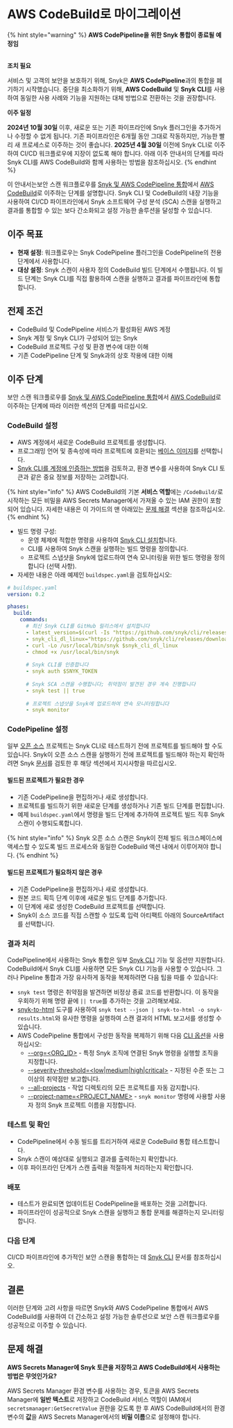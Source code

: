 # AWS CodeBuild로 마이그레이션

{% hint style="warning" %}
**AWS CodePipeline을 위한 Snyk 통합이 종료될 예정임**

\
**조치 필요**

서비스 및 고객의 보안을 보호하기 위해, Snyk은 **AWS CodePipeline**과의 통합을 폐기하기 시작했습니다. 중단을 최소화하기 위해, **AWS CodeBuild** 및 **Snyk CLI**를 사용하여 동일한 사용 사례와 기능을 지원하는 대체 방법으로 전환하는 것을 권장합니다.

**이주 일정**

**2024년 10월 30일** 이후, 새로운 또는 기존 파이프라인에 Snyk 플러그인을 추가하거나 수정할 수 없게 됩니다. 기존 파이프라인은 6개월 동안 그대로 작동하지만, 가능한 빨리 새 프로세스로 이주하는 것이 좋습니다. **2025년 4월 30일** 이전에 Snyk CLI로 이주하여 CI/CD 워크플로우에 지장이 없도록 해야 합니다. 아래 이주 안내서의 단계를 따라 Snyk CLI를 AWS CodeBuild와 함께 사용하는 방법을 참조하십시오.
{% endhint %}

이 안내서는보안 스캔 워크플로우를 [Snyk 및 AWS CodePipeline 통합](./)에서 [AWS CodeBuild](https://aws.amazon.com/codebuild/)로 이주하는 단계를 설명합니다. Snyk CLI 및 CodeBuild의 내장 기능을 사용하여 CI/CD 파이프라인에서 Snyk 소프트웨어 구성 분석 (SCA) 스캔을 실행하고 결과를 통합할 수 있는 보다 간소화되고 설정 가능한 솔루션을 달성할 수 있습니다.

## 이주 목표

* **현재 설정**: 워크플로우는 Snyk CodePipeline 플러그인을 CodePipeline의 전용 단계에서 사용합니다.
* **대상 설정**: Snyk 스캔이 사용자 정의 CodeBuild 빌드 단계에서 수행됩니다. 이 빌드 단계는 Snyk CLI를 직접 활용하여 스캔을 실행하고 결과를 파이프라인에 통합합니다.

## 전제 조건

* CodeBuild 및 CodePipeline 서비스가 활성화된 AWS 계정
* Snyk 계정 및 Snyk CLI가 구성되어 있는 Snyk
* CodeBuild 프로젝트 구성 및 환경 변수에 대한 이해
* 기존 CodePipeline 단계 및 Snyk과의 상호 작용에 대한 이해

## 이주 단계

보안 스캔 워크플로우를 [Snyk 및 AWS CodePipeline 통합](./)에서 [AWS CodeBuild](https://aws.amazon.com/codebuild)로 이주하는 단계에 따라 이러한 섹션의 단계를 따르십시오.

### CodeBuild 설정

* AWS 계정에서 새로운 CodeBuild 프로젝트를 생성합니다.
* 프로그래밍 언어 및 종속성에 따라 프로젝트에 호환되는 [베이스 이미지](https://docs.aws.amazon.com/codebuild/latest/userguide/build-env-ref-available.html)를 선택합니다.
* [Snyk CLI를 계정에 인증하는 방법](../../../snyk-cli/authenticate-to-use-the-cli.md)을 검토하고, 환경 변수를 사용하여 Snyk CLI 토큰과 같은 중요 정보를 저장하는 고려합니다.

{% hint style="info" %}
AWS CodeBuild의 기본 **서비스 역할**에는 `/CodeBuild/`로 시작하는 모든 비밀을 AWS Secrets Manager에서 가져올 수 있는 IAM 권한이 포함되어 있습니다. 자세한 내용은 이 가이드의 맨 아래있는 [문제 해결](migrating-to-aws-codebuild.md#troubleshooting) 섹션을 참조하십시오.
{% endhint %}

* 빌드 명령 구성:
  * 운영 체제에 적합한 명령을 사용하여 [Snyk CLI 설치](../../../snyk-cli/install-or-update-the-snyk-cli/)합니다.
  * CLI를 사용하여 Snyk 스캔을 실행하는 빌드 명령을 정의합니다.
  * 프로젝트 스냅샷을 Snyk에 업로드하여 연속 모니터링을 위한 빌드 명령을 정의합니다 (선택 사항).
* 자세한 내용은 아래 예제인 `buildspec.yaml`을 검토하십시오:

```yaml
# buildspec.yaml
version: 0.2

phases:
  build:
    commands:
      # 최신 Snyk CLI를 GitHub 릴리스에서 설치합니다
      - latest_version=$(curl -Is "https://github.com/snyk/cli/releases/latest" | grep "^location" | sed 's#.*tag/##g' | tr -d "\r")
      - snyk_cli_dl_linux="https://github.com/snyk/cli/releases/download/${latest_version}/snyk-linux"
      - curl -Lo /usr/local/bin/snyk $snyk_cli_dl_linux
      - chmod +x /usr/local/bin/snyk
      
      # Snyk CLI를 인증합니다
      - snyk auth $SNYK_TOKEN
      
      # Snyk SCA 스캔을 수행합니다; 취약점이 발견된 경우 계속 진행합니다
      - snyk test || true
      
      # 프로젝트 스냅샷을 Snyk에 업로드하여 연속 모니터링합니다
      - snyk monitor
```

### CodePipeline 설정

일부 [오픈 소스](https://snyk.io/product/open-source-security-management/) 프로젝트는 Snyk CLI로 테스트하기 전에 프로젝트를 빌드해야 할 수도 있습니다. Snyk이 오픈 소스 스캔을 실행하기 전에 프로젝트를 빌드해야 하는지 확인하려면 Snyk [문서](../../../snyk-cli/scan-and-maintain-projects-using-the-cli/snyk-cli-for-open-source/open-source-projects-that-must-be-built-before-testing-with-the-snyk-cli.md)를 검토한 후 해당 섹션에서 지시사항을 따르십시오.

#### 빌드된 프로젝트가 필요한 경우

* 기존 CodePipeline을 편집하거나 새로 생성합니다.
* 프로젝트를 빌드하기 위한 새로운 단계를 생성하거나 기존 빌드 단계를 편집합니다.
* 예제 `buildspec.yaml`에서 명령을 빌드 단계에 추가하여 프로젝트 빌드 직후 Snyk 스캔이 수행되도록합니다.

{% hint style="info" %}
Snyk 오픈 소스 스캔은 Snyk이 전체 빌드 워크스페이스에 액세스할 수 있도록 빌드 프로세스와 동일한 CodeBuild 액션 내에서 이루어져야 합니다.
{% endhint %}

#### 빌드된 프로젝트가 필요하지 않은 경우

* 기존 CodePipeline을 편집하거나 새로 생성합니다.
* 원본 코드 획득 단계 이후에 새로운 빌드 단계를 추가합니다.
* 이 단계에 새로 생성한 CodeBuild 프로젝트를 선택합니다.
* Snyk이 소스 코드를 직접 스캔할 수 있도록 입력 아티팩트 아래의 SourceArtifact를 선택합니다.

### 결과 처리

CodePipeline에서 사용하는 Snyk 통합은 일부 [Snyk CLI](../../../snyk-cli/commands/) 기능 및 옵션만 지원합니다. CodeBuild에서 Snyk CLI를 사용하면 모든 Snyk CLI 기능을 사용할 수 있습니다. 그러나 Pipeline 통합과 가장 유사하게 동작을 복제하려면 다음 팁을 따를 수 있습니다:

* `snyk test` 명령은 취약점을 발견하면 비정상 종료 코드를 반환합니다. 이 동작을 우회하기 위해 명령 끝에 `|| true`를 추가하는 것을 고려해보세요.
* [snyk-to-html](https://github.com/snyk/snyk-to-html) 도구를 사용하여 `snyk test --json | snyk-to-html -o snyk-results.html`와 유사한 명령을 실행하여 스캔 결과의 HTML 보고서를 생성할 수 있습니다.
* AWS CodePipeline 통합에서 구성한 동작을 복제하기 위해 다음 [CLI 옵션](https://docs.snyk.io/snyk-cli/commands)을 사용하십시오:
  * [--org=\<ORG\_ID>](https://docs.snyk.io/snyk-cli/commands/test#org-less-than-org_id-greater-than) - 특정 Snyk 조직에 연결된 Snyk 명령을 실행할 조직을 지정합니다.
  * [--severity-threshold=\<low|medium|high|critical>](https://docs.snyk.io/snyk-cli/commands/test#severity-threshold-less-than-low-or-medium-or-high-or-critical-greater-than) - 지정된 수준 또는 그 이상의 취약점만 보고합니다.
  * [--all-projects](https://docs.snyk.io/snyk-cli/commands/test#all-projects) - 작업 디렉토리의 모든 프로젝트를 자동 감지합니다.
  * [--project-name=\<PROJECT\_NAME>](https://docs.snyk.io/snyk-cli/commands/monitor#project-name-less-than-project_name-greater-than) - `snyk monitor` 명령에 사용할 사용자 정의 Snyk 프로젝트 이름을 지정합니다.

### 테스트 및 확인

* CodePipeline에서 수동 빌드를 트리거하여 새로운 CodeBuild 통합 테스트합니다.
* Snyk 스캔이 예상대로 실행되고 결과를 출력하는지 확인합니다.
* 이후 파이프라인 단계가 스캔 출력을 적절하게 처리하는지 확인합니다.

### 배포

* 테스트가 완료되면 업데이트된 CodePipeline을 배포하는 것을 고려합니다.
* 파이프라인이 성공적으로 Snyk 스캔을 실행하고 통합 문제를 해결하는지 모니터링합니다.

### 다음 단계

CI/CD 파이프라인에 추가적인 보안 스캔을 통합하는 데 [Snyk CLI](https://docs.snyk.io/snyk-cli) 문서를 참조하십시오.

## 결론

이러한 단계와 고려 사항을 따르면 Snyk와 AWS CodePipeline 통합에서 AWS CodeBuild를 사용하여 더 간소하고 설정 가능한 솔루션으로 보안 스캔 워크플로우를 성공적으로 이주할 수 있습니다.

## 문제 해결

**AWS Secrets Manager에 Snyk 토큰을 저장하고 AWS CodeBuild에서 사용하는 방법은 무엇인가요?**

AWS Secrets Manager 환경 변수를 사용하는 경우, 토큰을 AWS Secrets Manager에 **일반 텍스트**로 저장하고 CodeBuild 서비스 역할이 IAM에서 `secretsmanager:GetSecretValue` 권한을 갖도록 한 후 AWS CodeBuild에서의 환경 변수의 **값**을 AWS Secrets Manager에서의 **비밀 이름**으로 설정해야 합니다.
